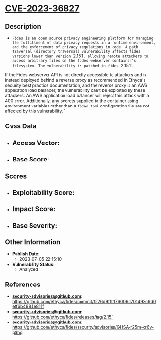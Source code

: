
# [CVE-2023-36827](https://github.com/ethyca/fides/commit/f526d9ffb176006d701493c9d0eff6b4884e811f)

## Description

- `Fides is an open-source privacy engineering platform for managing the fulfillment of data privacy requests in a runtime environment, and the enforcement of privacy regulations in code. A path traversal (directory traversal) vulnerability affects fides versions lower than version `2.15.1`, allowing remote attackers to access arbitrary files on the fides webserver container's filesystem. The vulnerability is patched in fides `2.15.1`.

If the Fides webserver API is not directly accessible to attackers and is instead deployed behind a reverse proxy as recommended in Ethyca's security best practice documentation, and the reverse proxy is an AWS application load balancer, the vulnerability can't be exploited by these attackers. An AWS application load balancer will reject this attack with a 400 error. Additionally, any secrets supplied to the container using environment variables rather than a `fides.toml` configuration file are not affected by this vulnerability.
`

## Cvss Data

- **Access Vector**:
  - 
- **Base Score**:
  - 

## Scores

- **Exploitability Score**:
  - 
- **Impact Score**:
  - 
- **Base Severity**:
  - 

## Other Information

- **Publish Date**:
  - 2023-07-05 22:15:10
- **Vulnerability Status**:
  - Analyzed

## References

- **security-advisories@github.com**: https://github.com/ethyca/fides/commit/f526d9ffb176006d701493c9d0eff6b4884e811f
- **security-advisories@github.com**: https://github.com/ethyca/fides/releases/tag/2.15.1
- **security-advisories@github.com**: https://github.com/ethyca/fides/security/advisories/GHSA-r25m-cr6v-p9hq
